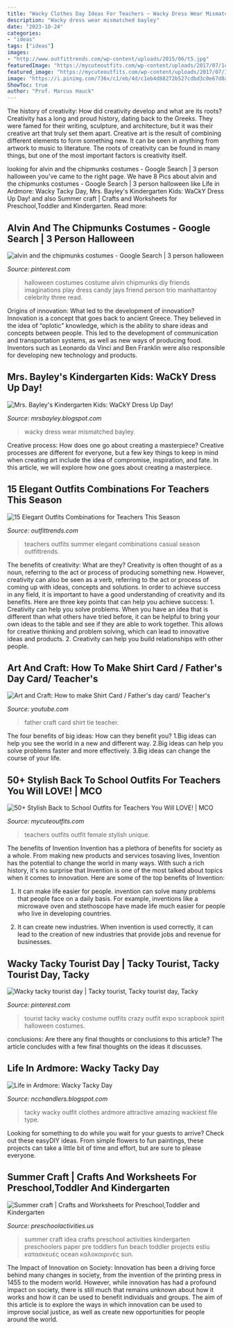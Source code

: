 ```yaml
---
title: "Wacky Clothes Day Ideas For Teachers ~ Wacky Dress Wear Mismatched Bayley"
description: "Wacky dress wear mismatched bayley"
date: "2023-10-24"
categories:
- "ideas"
tags: ["ideas"]
images:
- "http://www.outfittrends.com/wp-content/uploads/2015/06/t5.jpg"
featuredImage: "https://mycuteoutfits.com/wp-content/uploads/2017/07/1c3d9ade740e2ac9adbab6379f33b507.jpg"
featured_image: "https://mycuteoutfits.com/wp-content/uploads/2017/07/1c3d9ade740e2ac9adbab6379f33b507.jpg"
image: "https://i.pinimg.com/736x/c1/eb/4d/c1eb4d88272b527cdbd3c0e67d8a6c43--crazy-outfits-scrapbook-expo.jpg"
ShowToc: true
author: "Prof. Marcus Hauck"
---
```



The history of creativity: How did creativity develop and what are its roots?
Creativity has a long and proud history, dating back to the Greeks. They were famed for their writing, sculpture, and architecture, but it was their creative art that truly set them apart. Creative art is the result of combining different elements to form something new. It can be seen in anything from artwork to music to literature. The roots of creativity can be found in many things, but one of the most important factors is creativity itself.

	

		
looking for alvin and the chipmunks costumes - Google Search | 3 person halloween you've came to the right page. We have 8 Pics about alvin and the chipmunks costumes - Google Search | 3 person halloween like Life in Ardmore: Wacky Tacky Day, Mrs. Bayley&#039;s Kindergarten Kids: WaCkY Dress Up Day! and also Summer craft | Crafts and Worksheets for Preschool,Toddler and Kindergarten. Read more:
		
    
## Alvin And The Chipmunks Costumes - Google Search | 3 Person Halloween

<img loading=lazy src="https://i.pinimg.com/originals/bc/0f/18/bc0f18c784d5adfca3720e66e5ad58d9.jpg" onerror="this.onerror=null;this.src='https://tse2.mm.bing.net/th?id=OIP.PlxngLuyRZm4YL8zXHklrwHaJ7&amp;pid=15.1';" alt="alvin and the chipmunks costumes - Google Search | 3 person halloween">

_Source: pinterest.com_

>halloween costumes costume alvin chipmunks diy friends imaginations play dress candy jays friend person trio manhattantoy celebrity three read. 

	

Origins of innovation: What led to the development of innovation?
Innovation is a concept that goes back to ancient Greece. They believed in the idea of “oplotic” knowledge, which is the ability to share ideas and concepts between people. This led to the development of communication and transportation systems, as well as new ways of producing food. Inventors such as Leonardo da Vinci and Ben Franklin were also responsible for developing new technology and products.

    
## Mrs. Bayley&#039;s Kindergarten Kids: WaCkY Dress Up Day!

<img loading=lazy src="http://3.bp.blogspot.com/-5Adq-2RGCxc/UxqeyTGglFI/AAAAAAAAMQ0/mCy7l89FfhA/s1600/IMG_1185.jpg" onerror="this.onerror=null;this.src='https://tse1.mm.bing.net/th?id=OIP.dra05IGadXzdfGMW3HcJLQHaJ4&amp;pid=15.1';" alt="Mrs. Bayley&#039;s Kindergarten Kids: WaCkY Dress Up Day!">

_Source: mrsbayley.blogspot.com_

>wacky dress wear mismatched bayley. 

	

Creative process: How does one go about creating a masterpiece?
Creative processes are different for everyone, but a few key things to keep in mind when creating art include the idea of compromise, inspiration, and fate. In this article, we will explore how one goes about creating a masterpiece.

    
## 15 Elegant Outfits Combinations For Teachers This Season

<img loading=lazy src="http://www.outfittrends.com/wp-content/uploads/2015/06/t5.jpg" onerror="this.onerror=null;this.src='https://tse4.mm.bing.net/th?id=OIP.Xfcg51qvu2h_1qhTrhPgfQHaLH&amp;pid=15.1';" alt="15 Elegant Outfits Combinations for Teachers This Season">

_Source: outfittrends.com_

>teachers outfits summer elegant combinations casual season outfittrends. 

	

The benefits of creativity: What are they?
Creativity is often thought of as a noun, referring to the act or process of producing something new. However, creativity can also be seen as a verb, referring to the act or process of coming up with ideas, concepts and solutions. In order to achieve success in any field, it is important to have a good understanding of creativity and its benefits. Here are three key points that can help you achieve success: 1. Creativity can help you solve problems. When you have an idea that is different than what others have tried before, it can be helpful to bring your own ideas to the table and see if they are able to work together. This allows for creative thinking and problem solving, which can lead to innovative ideas and products. 2. Creativity can help you build relationships with other people.

    
## Art And Craft: How To Make Shirt Card / Father&#039;s Day Card/ Teacher&#039;s

<img loading=lazy src="https://i.ytimg.com/vi/zmZ9IItQlaQ/maxresdefault.jpg" onerror="this.onerror=null;this.src='https://tse2.mm.bing.net/th?id=OIP.QYPYAmQbiUom5-IZcQFf-gHaEK&amp;pid=15.1';" alt="Art and Craft: How to make Shirt Card / Father&#039;s day card/ Teacher&#039;s">

_Source: youtube.com_

>father craft card shirt tie teacher. 

	

The four benefits of big ideas: How can they benefit you?
1.Big ideas can help you see the world in a new and different way.
2.Big ideas can help you solve problems faster and more effectively.
3.Big ideas can change the course of your life.

    
## 50+ Stylish Back To School Outfits For Teachers You Will LOVE! | MCO

<img loading=lazy src="https://mycuteoutfits.com/wp-content/uploads/2017/07/1c3d9ade740e2ac9adbab6379f33b507.jpg" onerror="this.onerror=null;this.src='https://tse2.mm.bing.net/th?id=OIP.-vyj6xifTt59Pj85fBnmEgHaLH&amp;pid=15.1';" alt="50+ Stylish Back to School Outfits for Teachers You Will LOVE! | MCO">

_Source: mycuteoutfits.com_

>teachers outfits outfit female stylish unique. 

	

The benefits of Invention
Invention has a plethora of benefits for society as a whole. From making new products and services tosaving lives, Invention has the potential to change the world in many ways. With such a rich history, it's no surprise that Invention is one of the most talked about topics when it comes to innovation. Here are some of the top benefits of Invention: 
1. It can make life easier for people. invention can solve many problems that people face on a daily basis. For example, inventions like a microwave oven and stethoscope have made life much easier for people who live in developing countries.

2. It can create new industries. When invention is used correctly, it can lead to the creation of new industries that provide jobs and revenue for businesses.

    
## Wacky Tacky Tourist Day | Tacky Tourist, Tacky Tourist Day, Tacky

<img loading=lazy src="https://i.pinimg.com/736x/c1/eb/4d/c1eb4d88272b527cdbd3c0e67d8a6c43--crazy-outfits-scrapbook-expo.jpg" onerror="this.onerror=null;this.src='https://tse2.mm.bing.net/th?id=OIP.RFSMpssrfvq0LQ1b3dC-KwHaJ7&amp;pid=15.1';" alt="Wacky tacky tourist day | Tacky tourist, Tacky tourist day, Tacky">

_Source: pinterest.com_

>tourist tacky wacky costume outfits crazy outfit expo scrapbook spirit halloween costumes. 

	

conclusions: Are there any final thoughts or conclusions to this article?
The article concludes with a few final thoughts on the ideas it discusses.

    
## Life In Ardmore: Wacky Tacky Day

<img loading=lazy src="http://2.bp.blogspot.com/-OOqlJids7fg/Uv5G44a965I/AAAAAAAASpE/MtSLsZmO8NY/s1600/IMG_0216.JPG" onerror="this.onerror=null;this.src='https://tse4.mm.bing.net/th?id=OIP.fxHDiEj-9RbC3egbj7uL3gHaLH&amp;pid=15.1';" alt="Life in Ardmore: Wacky Tacky Day">

_Source: ncchandlers.blogspot.com_

>tacky wacky outfit clothes ardmore attractive amazing wackiest file type. 

	

Looking for something to do while you wait for your guests to arrive? Check out these easyDIY ideas. From simple flowers to fun paintings, these projects can take a little bit of time and effort, but are sure to please everyone.

    
## Summer Craft | Crafts And Worksheets For Preschool,Toddler And Kindergarten

<img loading=lazy src="https://www.preschoolactivities.us/wp-content/uploads/2015/07/summer-craft-idea-for-kids-6.jpg" onerror="this.onerror=null;this.src='https://tse2.mm.bing.net/th?id=OIP.wZY6S2ZMS2-t9e3FI1aENQHaF9&amp;pid=15.1';" alt="Summer craft | Crafts and Worksheets for Preschool,Toddler and Kindergarten">

_Source: preschoolactivities.us_

>summer craft idea crafts preschool activities kindergarten preschoolers paper pre toddlers fun beach toddler projects estiu κατασκευές ocean καλοκαιρινές sun. 

	

The Impact of Innovation on Society:
Innovation has been a driving force behind many changes in society, from the invention of the printing press in 1455 to the modern world. However, while innovation has had a profound impact on society, there is still much that remains unknown about how it works and how it can be used to benefit individuals and groups. The aim of this article is to explore the ways in which innovation can be used to improve social justice, as well as create new opportunities for people around the world.

